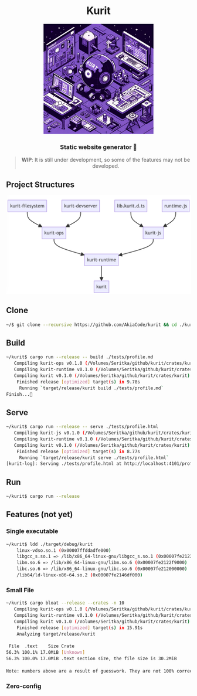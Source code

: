<div align="center">
<h1>Kurit</h1>
<img src="./assets/logo.png" width="300"/>
<h3>Static website generator 🚀</h3>
<blockquote>
  <p><strong>WIP</strong>: It is still under development, so some of the features may not be developed.</p>
</blockquote>
</div>

## Project Structures
  <img src="./assets/mermaid-chart.png" width="530"/>


## Clone
```sh
~/$ git clone --recursive https://github.com/AkiaCode/kurit && cd ./kurit
```

## Build
```sh
~/kurit$ cargo run --release -- build ./tests/profile.md
   Compiling kurit-ops v0.1.0 (/Volumes/Seritka/github/kurit/crates/kurit-ops)
   Compiling kurit-runtime v0.1.0 (/Volumes/Seritka/github/kurit/crates/kurit-runtime)
   Compiling kurit v0.1.0 (/Volumes/Seritka/github/kurit/crates/kurit)
    Finished release [optimized] target(s) in 9.78s
     Running `target/release/kurit build ./tests/profile.md`
Finish...🚀
```

## Serve
```sh
~/kurit$ cargo run --release -- serve ./tests/profile.html
   Compiling kurit-js v0.1.0 (/Volumes/Seritka/github/kurit/crates/kurit-js)
   Compiling kurit-runtime v0.1.0 (/Volumes/Seritka/github/kurit/crates/kurit-runtime)
   Compiling kurit v0.1.0 (/Volumes/Seritka/github/kurit/crates/kurit)
    Finished release [optimized] target(s) in 8.77s
     Running `target/release/kurit serve ./tests/profile.html`
[kurit-log]: Serving ./tests/profile.html at http://localhost:4101/profile.html
```

## Run
```sh
~/kurit$ cargo run --release
```
## Features (not yet)

### Single executable
```sh
~/kurit$ ldd ./target/debug/kurit
	linux-vdso.so.1 (0x00007ffddadfe000)
	libgcc_s.so.1 => /lib/x86_64-linux-gnu/libgcc_s.so.1 (0x00007fe2123e0000)
	libm.so.6 => /lib/x86_64-linux-gnu/libm.so.6 (0x00007fe2122f9000)
	libc.so.6 => /lib/x86_64-linux-gnu/libc.so.6 (0x00007fe212000000)
	/lib64/ld-linux-x86-64.so.2 (0x00007fe2146df000)
```

### Small File
```sh
~/kurit$ cargo bloat --release --crates -n 10
   Compiling kurit-ops v0.1.0 (/Volumes/Seritka/github/kurit/crates/kurit-ops)
   Compiling kurit-runtime v0.1.0 (/Volumes/Seritka/github/kurit/crates/kurit-runtime)
   Compiling kurit v0.1.0 (/Volumes/Seritka/github/kurit/crates/kurit)
    Finished release [optimized] target(s) in 15.91s
    Analyzing target/release/kurit

 File  .text    Size Crate
56.3% 100.1% 17.0MiB [Unknown]
56.3% 100.0% 17.0MiB .text section size, the file size is 30.2MiB

Note: numbers above are a result of guesswork. They are not 100% correct and never will be.
```

### Zero-config
